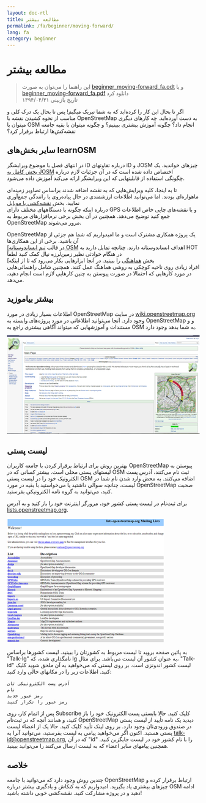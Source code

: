 ```yaml
---
layout: doc-rtl
title: مطالعه بیشتر
permalink: /fa/beginner/moving-forward/
lang: fa
category: beginner
---
```


مطالعه بیشتر
===============

> این راهنما را می‌توان به صورت [beginner_moving-forward_fa.odt](/files/beginner_moving-forward_fa.odt) و یا [beginner_moving-forward_fa.pdf](/files/beginner_moving-forward_fa.pdf) دانلود کرد  
> تاریخ بازبینی ۱۳۹۴/۰۴/۳۱  

اگر تا بحال این کار را کرده‌اید که به شما تبریک میگیم! پس تا بحال 
یک درک کلی و مناسب از نحوه کشیدن نقشه با OpenStreetMap به دست آورده‌اید. چه کارهای دیگری 
میتوان با OSM انجام داد؟ چگونه آموزش بیشتری ببینیم؟ و چگونه میتوان با بقیه 
جامعه نقشه‌کش‌ها ارتباط برقرار کرد؟

سایر بخش‌های learnOSM
---------------------------

در انتهای فصل با موضوع ویرایشگر iD درباره تفاوتهای iD و JOSM چیزهای خواندید. 
یک [بخش کامل به JOSM](/fa/josm/) اختصاص داده شده است که در آن جزئیات لازم درباره  
چگونگی استفاده از قابلیتهایی که این ویرایشگر ارائه می‌کند آموزش داده می‌شود.

 تا به اینجا، کلیه ویرایش‌هایی که به نقشه اضافه شدند براساس تصاویر زمینه‌ای ماهواره‌ای بودند. اما می‌توانید اطلاعات ارزشمندی 
در حال پیاده‌روی یا رانندگی جمع‌آوری نمایید. بخش [نقشه‌کشی با موبایل](/fa/mobile-mapping/)  
درباره اینکه چگونه با دستگاههای مختلف دارای GPS و یا نقشه‌های چاپی خاص اطلاعات جمع کنید توضیح می‌دهد.
همچنین در آن بخش برخی نرم‌افزارهای مربوط به OpenStreetMap مرور می‌شوند.

OpenStreetMap یک پروژه همکاری مشترک است و ما امیدواریم که شما هم جزئی از آن باشید. برخی از این همکاری‌ها  
[در قالب [تیم انساندوستانه OSM](http://hotosm.org) اهداف انساندوستانه دارند. 
چنانچه تمایل دارید به HOT در هنگام حوادثی نظیر زمین‌لرزه نپال کمک کنید لطفاً  
[بخش [هماهنگی](/fa/coordination/) را ببینید. در آنجا ابزارهایی بکار می‌رود که تا از اینکه  
افراد زیادی روی ناحیه کوچکی به روشی هماهنگ عمل کنند. همچنین شامل راهنمائی‌هایی در مورد کارهایی که احتمالا در 
صورت پیوستن به چنین کارهایی لازم است انجام دهید، می‌دهد.


بیشتر بیاموزید
----------

اطلاعات بسیار زیادی در مورد OpenStreetMap در سایت 
[wiki.openstreetmap.org](http://wiki.openstreetmap.org/) وجود دارد. آنجا می‌توانید
اطلاعاتی در مورد پروژه‌های وابسته به OpenStreetMap و
و مستندات و آموزشهایی که میتواند آگاهی بیشتری راجع به OSM به شما بدهد وجود دارد.

![Wiki][]

<!-- also more info on this site once it is prepared -->

لیست پستی
------------

بهترین روش برای ارتباط برقرار کردن با جامعه کاربران OpenStreetMap 
پیوستن به لیستهای پستی محلی است. بیشتر کسانی که در OSM ثبت نام می‌کنند، آدرس پست الکترونیک 
خود را در لیست پستی OSM اضافه می‌کنند. به محض وارد شدن نام شما در لیست، چنانچه 
سوالی داشتید یا می‌خواستید با بقیه در مورد OpenStreetMap صحبت کنید، می‌توانید به گروه 
نامه الکترونیکی بفرستید.

برای ثبت‌نام در لیست پستی کشور خود، مرورگر اینترنت خود را 
    باز کنید و به آدرس 
    [lists.openstreetmap.org](http://lists.openstreetmap.org/).

![Mailing list][]

به پائین صفحه بروید تا لیست مربوط به کشورتان را ببینید.
    لیست کشورها براساس "Talk-lg" نامگذاری شده، که lg به عنوان 
    کشور آن لیست می‌باشد. برای مثال، "Talk-id" لیست کشور 
    اندونزی است.
بر روی لیستی که می‌خواهید به آن ملحق شوید کلیک کنید.
اطلاعات زیر را در مکانهای خالی وارد کنید:

    آدرس پست الکترونیکی تان
    نام
    رمز عبور جدید
    رمز عبور را تکرار کنید

پس از اتمام کار، روی Subscribe کلیک کنید.
حالا بایستی پست الکترونیک خود را باز کنید، و همانند آنچه که در ثبت‌نام 
    OpenStreetMap دیدید یک نامه تأیید از لیست پستی در
    صندوق ورودی‌تان وجود دارد.
بر روی لینک تأیید کلیک کنید.
حالا یک از اعضاء لیست پستی هستید.
اکنون اگر می‌خواهید پیامی به لیست بفرستید، می‌توانید آنرا به 
    [talk-id@openstreetmap.org](mailto:talk-id@openstreetmap.org),
    که در آن "id" را با نام کشور خود در لیست جایگزین کنید. همچنین پیامهای 
    سایر اعضاء که به لیست ارسال می‌کنند را می‌توانید ببینید.

<!-- این قسمت شاید بعداً بیشتر گسترش پیدا می‌کند
MapOSMatic
----------

یکی از این پروژه‌ها، پروژه‌ای به نام MapOSMatic است که می‌توانید از طریق مرورگر به آدرس 
[maposmatic.org](http://www.maposmatic.org/) به آن دسترسی پیدا کنید. این پروژه 
ابزار ساده‌ای برای چاپ محدوده انتخابی از نقشه است. این پروژه 
به طور خودکار نقشه را به همراه شبکه‌ای از خط‌وط بر روی آن و 
ایندکسی از مکانهایی که در آن نقشه وجود دارد، ایجاد می‌کند.

![MapOSMatic][]
-->


خلاصه
-------

چندین روش وجود دارد که می‌توانید با 
جامعه OpenStreetMap ارتباط برقرار کرده و چیزهای بیشتری یاد بگیرید. امیدواریم که به 
کنکاش و یادگیری بیشتر درباره OSM ادامه دهید و در پروژه مشارکت کنید.
نقشه‌کشی خوبی داشته باشید!


[MapOSMatic]: /images/beginner/maposmatic-homepage.png
[Wiki]: /images/beginner/osm-wiki.png
[Mailing list]: /images/beginner/osm-mailing-lists.png